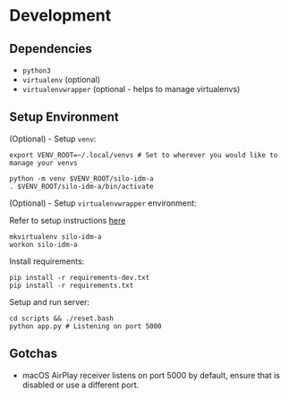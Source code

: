 # Development

## Dependencies

* `python3`
* `virtualenv` (optional)
* `virtualenvwrapper` (optional - helps to manage virtualenvs)

## Setup Environment

(Optional) - Setup `venv`:

```
export VENV_ROOT=~/.local/venvs # Set to wherever you would like to manage your venvs

python -m venv $VENV_ROOT/silo-idm-a
. $VENV_ROOT/silo-idm-a/bin/activate
```

(Optional) - Setup `virtualenvwrapper` environment:

Refer to setup instructions [here](https://github.com/bernardobarreto/virtualenvwrapper/blob/master/virtualenvwrapper.sh#L31)

```
mkvirtualenv silo-idm-a
workon silo-idm-a
```

Install requirements:

```
pip install -r requirements-dev.txt
pip install -r requirements.txt
```

Setup and run server:

```
cd scripts && ./reset.bash
python app.py # Listening on port 5000
```

## Gotchas

* macOS AirPlay receiver listens on port 5000 by default, ensure that is disabled or use a different port.
